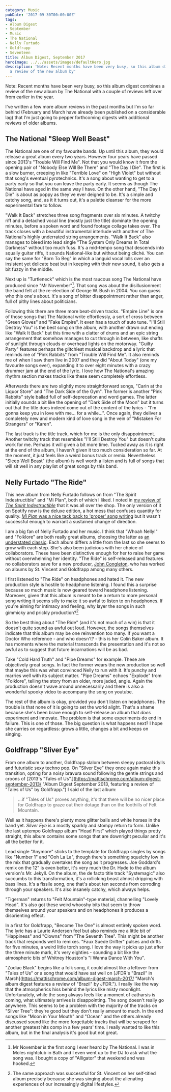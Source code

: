 ```yaml
---
category: Music
pubDate: '2017-09-30T00:00:00Z'
tags:
- Album Digest
- September
- Music
- The National
- Nelly Furtado
- Goldfrapp
- Seventeen
title: Album Digest, September 2017
heroImage: ../../assets/images/defaultHero.jpg
description: 'Note: Recent months have been very busy, so this album digest combines
  a review of the new album by'
---
```

Note: Recent months have been very busy, so this album digest combines a review of the new album by The National with a couple of reviews left over from earlier in the year.

I've written a few more album reviews in the past months but I'm so far behind (February and March have already been published on a considerable lag) that I'm just going to pepper forthcoming digests with additional reviews of older albums.

## The National "Sleep Well Beast"

The National are one of my favourite bands. Up until this album, they would release a great album every two years. However four years have passed since 2013's "Trouble Will Find Me". Not that you would know it from the opening pair of "Nobody Else Will Be There" and "The Day I Die". The first is a slow burner, creeping in like "Terrible Love" on "High Violet" but without that song's eventual pyrotechnics. It's a song about wanting to get to a party early so that you can leave the party early. It seems as though The National have aged in the same way I have. On the other hand, "The Day I Die" is about as poppy as they've ever deigned to be. It's a simple and catchy song, and, as it it turns out, it's a palette cleanser for the more experimental fare to follow.

"Walk It Back" stretches three song fragments over six minutes. A twitchy riff and a detached vocal line (mostly just the title) dominate the opening minutes, before a spoken word and found footage collage takes over. The track closes with a beautiful instrumental interlude with another of The National's highly underrated string arrangements. "Walk It Back" also manages to bleed into lead single "The System Only Dreams In Total Darkness" without too much fuss. It's a mid-tempo song that descends into squally guitar riffs, it sounds National-like but without being cliché. You can say the same for "Born To Beg" in which a languid vocal lolls over an insistent yet delicate beat but in keeping with their new sound, it also gets a bit fuzzy in the middle.

Next up is "Turtleneck" which is the most raucous song The National have produced since "Mr November"[^1]. That song was about the disillusionment the band felt at the re-election of George W. Bush in 2004. You can guess who this one's about. It's a song of bitter disappointment rather than anger, full of pithy lines about politicians.

Following this there are three more beat-driven tracks. "Empire Line" is one of those songs that The National write effortlessly, a sort of cross between "Green Gloves" and "Fake Empire". It even has a touch of auto tune. "I'll Still Destroy You" is the best song on the album, with another drawn out ending like "Walk It Back" but this time with a clatter of drums and an epic string arrangement that somehow manages to cut through in between, like shafts of sunlight through clouds or overhead lights on the motorway. "Guilty Party" features perhaps the glitchiest musical backdrop and a lyric that reminds me of "Pink Rabbits" from "Trouble Will Find Me". It also reminds me of when I saw them live in 2007 and they did "About Today" (one my favourite songs ever), expanding it to over eight minutes with a crazy  drummer jam at the end of the lyric. I love how The National's amazing rhythm section makes tracks like these seem completely effortless. 

Afterwards there are two slightly more straightforward songs, "Carin at the Liquor Store" and "The Dark Side of the Gym". The former is another "Pink Rabbits" style ballad full of self-deprecation and word games. The latter initially sounds a bit like the opening of "Dark Side of the Moon" but it turns out that the title does indeed come out of the content of the lyrics - "I'm gonna keep you in love with me... for a while...". Once again, they deliver a completely new and modern kind of love song in the vein of "Mistaken For Strangers" or "Karen". 

The last track is the title track, which for me is the only disappointment. Another twitchy track that resembles "I'll Still Destroy You" but doesn't quite work for me. Perhaps it will given a bit more time. Tucked away as it is right at the end of the album, I haven't given it too much consideration so far. At the moment, it just feels like a weird bonus track or remix. Nevertheless "Sleep Well Beast" (the album) is well worth a listen and is full of songs that will sit well in any playlist of great songs by this band.

## Nelly Furtado "The Ride"

This new album from Nelly Furtado follows on from "The Spirit Indestructible" and "Mi Plan", both of which I liked. I noted in [my review of *The Spirit Indestructible*](album-digest-september-2012) that it was all over the shop. The only version of it on Spotify now is the deluxe edition, a hot mess that confuses quantity for quality. [*Mi Plan* was a nice tack back to 'proper' song writing](https://mattischrome.com/album-digest-january-2013/) but it wasn't successful enough to warrant a sustained change of direction.

I am a big fan of Nelly Furtado and her music. I think that "Whoah Nelly!" and "Folklore" are both really great albums, choosing the latter as [an understated classic](uc20). Each album differs a little from the last so she seems to grow with each step. She's also been judicious with her choice of collaborators. These have been distinctive enough for her to raise her game without overwhelming her identity. "The Ride" is self-released and features no collaborators save for a new producer, [John Congleton](https://en.wikipedia.org/wiki/John_Congleton), who has worked on albums by St. Vincent and Goldfrapp among many others.

I first listened to "The Ride" on headphones and hated it. The new production style is hostile to headphone listening. I found this a surprise because so much music is now geared toward headphone listening. Moreover, given that this album is meant to be a return to more personal song writing it seems silly to make it so awful to listen to on headphones. If you're aiming for intimacy and feeling, why layer the songs in such gimmicky and prickly production?[^2]

So the best thing about "The Ride" (and it's not much of a win) is that it doesn't quite sound as awful out loud. However, the songs themselves indicate that this album may be one reinvention too many. If you want a Doctor Who reference - and who doesn't? - this is her Colin Baker album. It has moments where the material transcends the presentation and it's not so awful as to suggest that future incarnations will be as bad.

Take "Cold Hard Truth" and "Pipe Dreams" for example. These are objectively great songs. In fact the former wears the new production so well that maybe this was what convinced Nelly to run with it. It's punchy and marries well with its subject matter. "Pipe Dreams" echoes "Explode" from "Folklore", telling the story from an older, more jaded, angle. Again the production doesn't wave around unnecessarily and there is also a wonderful spooky video to accompany the song on youtube.

The rest of the album is okay, provided you don't listen on headphones. The trouble is that none of it is going to set the world alight. That's a shame because she's been brave enough to self-release an album that *does* experiment and innovate. The problem is that some experiments do end in failure. This is one of those. The big question is what happens next? I hope she carries on regardless: grows a little, changes a bit and keeps on singing.

## Goldfrapp "Sliver Eye"

From one album to another, Goldfrapp slalom between sleepy pastoral idylls and futuristic sexy techno pop. On "Silver Eye" they once again make this transition, opting for a noisy bravura sound following the gentle strings and croons of [2013's "Tales of Us".](https://mattischrome.com/album-digest-september-2013/ "Album Digest September 2013, featuring a review of "Tales of Us" by Goldfrapp.") I said of the last album:

> ...if "Tales of Us" proves anything, it's that there will be no nicer place for Goldfrapp to graze out their dotage than on the foothills of Felt Mountain.

Well as it happens there's plenty more glitter balls and white horses in the band yet. *Silver Eye* is a mostly sparkly and stompy return to form. Unlike the last uptempo Goldfrapp album "Head First" which played things pretty straight, this album contains some songs that are downright peculiar and it's all the better for it. 

Lead single "Anymore" sticks to the template for Goldfrapp singles by songs like "Number 1" and "Ooh La La", though there's something squelchy low in the mix that gradually overtakes the song as it progresses. Joe Goddard's remix on the 12" is even better, it's very much the Dr. Hyde to the album version's Mr. Jekyll. On the album, the de facto title track "Systemagic" also succumbs to this transformation, it's a rollicking beast almost dripping with bass lines. It's a fissile song, one that's about ten seconds from corroding through your speakers. It's also insanely catchy, which always helps.

 "Tigerman" returns to "Felt Mountain"-type material, channelling "Lovely Head". It's also got these weird whooshy bits that seem to throw themselves around your speakers  and on headphones it produces a disorienting effect. 

In a first for Goldfrapp, "Become The One" is almost entirely spoken word. The lyric has a Laurie Andersen feel but also reminds me a little bit of "Happiness" and "Clowns" from "The Seventh Tree". This might be another track that responds well to remixes. "Faux Suede Drifter" pulses and drifts for five minutes, a weird little torch song. I love the way it picks up just after the three minute mark, it's very eighties - sounding a bit like the atmospheric bits of Whitney Houston's "I Wanna Dance With You".

"Zodiac Black" begins like a folk song, it could almost like a leftover from "Tales of Us" or a song that would have sat well on [JFDR's "Brazil" in March](https://mattischrome.com/album-digest-march-2017/ "March's album digest features a review of "Brazil" by JFDR."). I really like the way that the atmospherics hiss behind the lyrics like misty moonlight. Unfortunately, while the song always feels like a moment of catharsis is coming, what ultimately arrives is disappointing. The song doesn't really go anywhere. This seems to be a problem with the majority of the tracks on "Silver Tree": they're good but they don't really amount to much. In the end songs like "Moon in Your Mouth" and "Ocean" and the others already discussed sound like the more forgettable tracks that will be scraped for another greatest hits comp in a few years' time. I really wanted to like this album, but in the final analysis it's good but not great.

[^1]: Mr November is the first song I ever heard by The National. I was in Moles nightclub in Bath and I even went up to the DJ to ask what the song was. I bought a copy of "Alligator" that weekend and was hooked.
[^2]: The same approach was successful for St. Vincent on her self-titled album precisely because she was singing about the alienating experiences of our increasingly digital lifestyles.